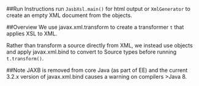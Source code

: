 ##Run Instructions
run `JasbXsl.main()` for html output or `XmlGenerator` to create an empty XML document from the objects.

##Overview
We use javax.xml.transform to create a transformer `t` that applies XSL to XML. 

Rather than transform a source directly from XML, we instead use objects and apply javax.xml.bind to convert to Source types before running `t.transform()`.

##Note
JAXB is removed from core Java (as part of EE) and the current 3.2.x version of javax.xml.bind causes a warning on compilers >Java 8. 

